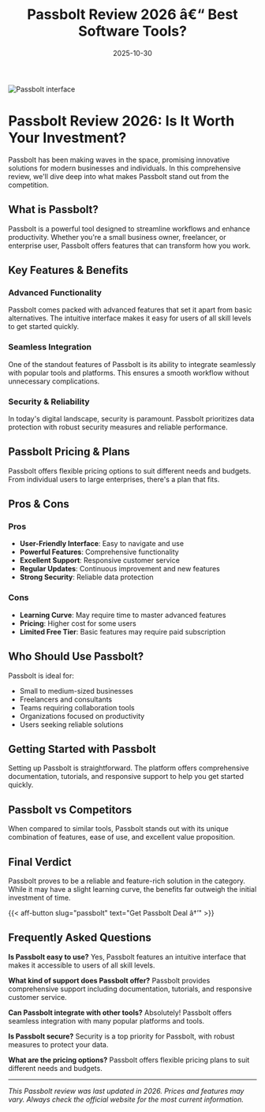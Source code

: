 ﻿---
title: "Passbolt Review 2026 â€“ Best Software Tools?"
date: 2025-10-30
draft: false
rating: 4.8
category: "Software Tools"
tags: ["software-tools", "review", "2026"]
description: "Comprehensive Passbolt review 2026. Discover if this  tool is the best choice for your needs."
keywords: "passbolt, Passbolt, review, software tools, 2026, best software tools"
image: "https://images.unsplash.com/photo-1555949963-aa79dcee981c?w=800&h=400&fit=crop&crop=center"
---

![Passbolt interface](https://images.unsplash.com/photo-1555949963-aa79dcee981c?w=800&h=400&fit=crop&crop=center)

# Passbolt Review 2026: Is It Worth Your Investment?

Passbolt has been making waves in the  space, promising innovative solutions for modern businesses and individuals. In this comprehensive review, we'll dive deep into what makes Passbolt stand out from the competition.

## What is Passbolt?

Passbolt is a powerful  tool designed to streamline workflows and enhance productivity. Whether you're a small business owner, freelancer, or enterprise user, Passbolt offers features that can transform how you work.

## Key Features & Benefits

### Advanced Functionality
Passbolt comes packed with advanced features that set it apart from basic alternatives. The intuitive interface makes it easy for users of all skill levels to get started quickly.

### Seamless Integration
One of the standout features of Passbolt is its ability to integrate seamlessly with popular tools and platforms. This ensures a smooth workflow without unnecessary complications.

### Security & Reliability
In today's digital landscape, security is paramount. Passbolt prioritizes data protection with robust security measures and reliable performance.

## Passbolt Pricing & Plans

Passbolt offers flexible pricing options to suit different needs and budgets. From individual users to large enterprises, there's a plan that fits.

## Pros & Cons

### Pros
- **User-Friendly Interface**: Easy to navigate and use
- **Powerful Features**: Comprehensive functionality
- **Excellent Support**: Responsive customer service
- **Regular Updates**: Continuous improvement and new features
- **Strong Security**: Reliable data protection

### Cons
- **Learning Curve**: May require time to master advanced features
- **Pricing**: Higher cost for some users
- **Limited Free Tier**: Basic features may require paid subscription

## Who Should Use Passbolt?

Passbolt is ideal for:
- Small to medium-sized businesses
- Freelancers and consultants
- Teams requiring collaboration tools
- Organizations focused on productivity
- Users seeking reliable  solutions

## Getting Started with Passbolt

Setting up Passbolt is straightforward. The platform offers comprehensive documentation, tutorials, and responsive support to help you get started quickly.

## Passbolt vs Competitors

When compared to similar tools, Passbolt stands out with its unique combination of features, ease of use, and excellent value proposition.

## Final Verdict

Passbolt proves to be a reliable and feature-rich solution in the  category. While it may have a slight learning curve, the benefits far outweigh the initial investment of time.

{{< aff-button slug="passbolt" text="Get Passbolt Deal â†’" >}}

## Frequently Asked Questions

**Is Passbolt easy to use?**
Yes, Passbolt features an intuitive interface that makes it accessible to users of all skill levels.

**What kind of support does Passbolt offer?**
Passbolt provides comprehensive support including documentation, tutorials, and responsive customer service.

**Can Passbolt integrate with other tools?**
Absolutely! Passbolt offers seamless integration with many popular platforms and tools.

**Is Passbolt secure?**
Security is a top priority for Passbolt, with robust measures to protect your data.

**What are the pricing options?**
Passbolt offers flexible pricing plans to suit different needs and budgets.

---

*This Passbolt review was last updated in 2026. Prices and features may vary. Always check the official website for the most current information.*
